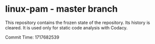 # linux-pam - master branch

This repository contains the frozen state of the repository.
Its history is cleared. It is used only for static code
analysis with Codacy.

Commit Time: 1717682539